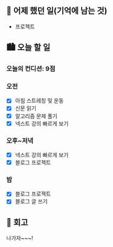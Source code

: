 ## 🌃 어제 했던 일(기억에 남는 것)

- 프로젝트

## 🏙️ 오늘 할 일

### 오늘의 컨디션: 9점

### 오전

- [x] 아침 스트레칭 및 운동
- [x] 신문 읽기
- [x] 알고리즘 문제 풀기
- [x] 넥스트 강의 빠르게 보기

### 오후~저녁

- [x] 넥스트 강의 빠르게 보기
- [x] 블로그 프로젝트

### 밤

- [x] 블로그 프로젝트
- [x] 블로그 글 쓰기

## 🌆 회고

나가자~~~!
